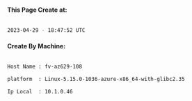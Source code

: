 
   
#### This Page Create at:

```bash

2023-04-29 - 18:47:52 UTC

```

#### Create By Machine:

```bash

Host Name : fv-az629-108

platform  : Linux-5.15.0-1036-azure-x86_64-with-glibc2.35

Ip Local  : 10.1.0.46

```

